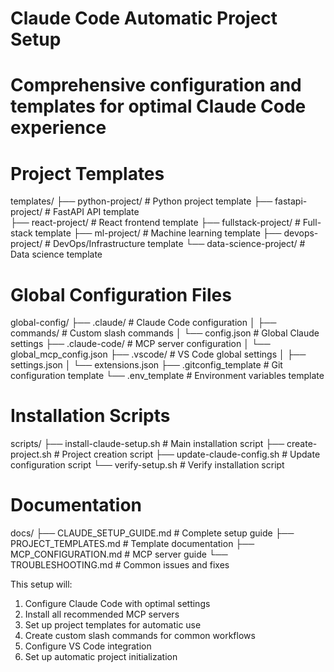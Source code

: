 # Claude Code Automatic Project Setup
# Comprehensive configuration and templates for optimal Claude Code experience

# Project Templates
templates/
├── python-project/          # Python project template
├── fastapi-project/         # FastAPI API template  
├── react-project/           # React frontend template
├── fullstack-project/       # Full-stack template
├── ml-project/              # Machine learning template
├── devops-project/          # DevOps/Infrastructure template
└── data-science-project/    # Data science template

# Global Configuration Files
global-config/
├── .claude/                 # Claude Code configuration
│   ├── commands/            # Custom slash commands
│   └── config.json          # Global Claude settings
├── .claude-code/            # MCP server configuration
│   └── global_mcp_config.json
├── .vscode/                 # VS Code global settings
│   ├── settings.json
│   └── extensions.json
├── .gitconfig_template      # Git configuration template
└── .env_template           # Environment variables template

# Installation Scripts
scripts/
├── install-claude-setup.sh    # Main installation script
├── create-project.sh          # Project creation script
├── update-claude-config.sh    # Update configuration script
└── verify-setup.sh           # Verify installation script

# Documentation
docs/
├── CLAUDE_SETUP_GUIDE.md     # Complete setup guide
├── PROJECT_TEMPLATES.md      # Template documentation
├── MCP_CONFIGURATION.md      # MCP server guide
└── TROUBLESHOOTING.md        # Common issues and fixes

This setup will:
1. Configure Claude Code with optimal settings
2. Install all recommended MCP servers
3. Set up project templates for automatic use
4. Create custom slash commands for common workflows
5. Configure VS Code integration
6. Set up automatic project initialization
